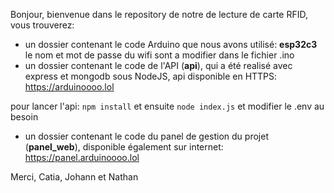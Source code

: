 Bonjour, bienvenue dans le repository de notre de lecture de carte RFID, vous trouverez:
- un dossier contenant le code Arduino que nous avons utilisé: **esp32c3**
  le nom et mot de passe du wifi sont a modifier dans le fichier .ino
- un dossier contenant le code de l'API (**api**), qui a été realisé avec express et mongodb sous NodeJS, api disponible en HTTPS: https://arduinoooo.lol

pour lancer l'api: `npm install` et ensuite `node index.js` et modifier le .env au besoin

- un dossier contenant le code du panel de gestion du projet (**panel_web**), disponible également sur internet: https://panel.arduinoooo.lol

Merci,
Catia, Johann et Nathan
